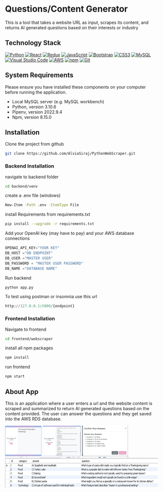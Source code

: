 # Questions/Content Generator

This is a tool that takes a website URL as input, scrapes its content, and returns AI generated questions based on their interests or industry

## Technology Stack

<a href="https://www.python.org/" title="Python"><img src="https://github.com/get-icon/geticon/raw/master/icons/python.svg" alt="Python" width="21px" height="21px"></a>
<a href="https://reactjs.org/" title="React"><img src="https://github.com/get-icon/geticon/raw/master/icons/react.svg" alt="React" width="21px" height="21px"></a>
<a href="https://redux.js.org/" title="Redux"><img src="https://github.com/get-icon/geticon/raw/master/icons/redux.svg" alt="Redux" width="21px" height="21px"></a>
<a href="https://developer.mozilla.org/en-US/docs/Web/JavaScript" title="JavaScript"><img src="https://github.com/get-icon/geticon/raw/master/icons/javascript.svg" alt="JavaScript" width="21px" height="21px"></a>
<a href="https://getbootstrap.com/" title="Bootstrap"><img src="https://github.com/get-icon/geticon/raw/master/icons/bootstrap.svg" alt="Bootstrap" width="21px" height="21px"></a>
<a href="https://www.w3.org/TR/CSS/" title="CSS3"><img src="https://github.com/get-icon/geticon/raw/master/icons/css-3.svg" alt="CSS3" width="21px" height="21px"></a>
<a href="https://dev.mysql.com/" title="MySQL"><img src="https://github.com/get-icon/geticon/raw/master/icons/mysql.svg" alt="MySQL" width="21px" height="21px"></a>
<a href="https://code.visualstudio.com/" title="Visual Studio Code"><img src="https://github.com/get-icon/geticon/raw/master/icons/visual-studio-code.svg" alt="Visual Studio Code" width="21px" height="21px"></a>
<a href="https://aws.amazon.com/" title="AWS"><img src="https://github.com/get-icon/geticon/raw/master/icons/aws.svg" alt="AWS" width="21px" height="21px"></a>
<a href="https://www.npmjs.com/" title="npm"><img src="https://github.com/get-icon/geticon/raw/master/icons/npm.svg" alt="npm" width="21px" height="21px"></a>
<a href="https://git-scm.com/" title="Git"><img src="https://github.com/get-icon/geticon/raw/master/icons/git-icon.svg" alt="Git" width="21px" height="21px"></a>

## System Requirements

Please ensure you have installed these components on your computer before running the application.

- Local MySQL server (e.g. MySQL workbench)
- Python, version 3.10.6
- Pipenv, version 2022.9.4
- Npm, version 8.15.0

## Installation

Clone the project from github

```bash
git clone https://github.com/AlviaSiraj/PythonWebScraper.git
```

### Backend Installation

navigate to backend folder

```bash
cd backend/venv
```

create a .env file
(windows)

```bash
New-Item -Path .env -ItemType File
```

install Requirements from requirements.txt

```bash
pip install --upgrade -r requirements.txt
```

Add your OpenAI key (may have to pay) and your AWS database connections

```python
OPENAI_API_KEY="YOUR KEY"
DB_HOST ="DB ENDPOINT"
DB_USER ="MASTER USER"
DB_PASSWORD = "MASTER USER PASSWORD"
DB_NAME ="DATABASE NAME"
```

Run backend

```bash
python app.py
```

To test using postman or insomnia use this url

```python
http://127.0.0.1:5000/{endpoint}
```

### Frontend Installation

Navigate to frontend

```bash
cd frontend/webscraper
```

install all npm packages

```bash
npm install
```

run frontend

```bash
npm start
```

## About App

This is an application where a user enters a url and the website content is scraped and summarized to return AI generated questions based on the content provided. The user can answer the questions and they get saved into the AWS RDS database.

<img src="/frontend/webscraper/images/project_capture1.png" alt="Example Screenshot1" height="100">
<img src="/frontend/webscraper/images/project_capture2.png" alt="Example Screenshot1" height="100">
<img src="/frontend/webscraper/images/project_capture3.png" alt="Example Screenshot1" height="100">
<img src="/frontend/webscraper/images/project_capture4.png" alt="Example Screenshot1" height="100">
